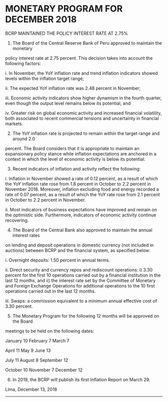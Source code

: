 # MONETARY PROGRAM FOR DECEMBER 2018
 BCRP MAINTAINED THE POLICY INTEREST RATE AT 2.75%

1. The Board of the Central Reserve Bank of Peru approved to maintain the monetary

policy interest rate at 2.75 percent. This decision takes into account the following
factors:

i. In November, the YoY inflation rate and trend inflation indicators showed
levels within the inflation target range;

ii. The expected YoY inflation rate was 2.48 percent in November;

iii. Economic activity indicators show higher dynamism in the fourth quarter, even
though the output level remains below its potential, and

iv. Greater risk on global economic activity and increased financial volatility, both
associated to recent commercial tensions and uncertainty in financial markets.

2. The YoY inflation rate is projected to remain within the target range and around 2.0

percent. The Board considers that it is appropriate to maintain an expansionary
policy stance while inflation expectations are anchored in a context in which the
level of economic activity is below its potential.

3. Recent indicators of inflation and activity reflect the following:

i. Inflation in November showed a rate of 0.12 percent, as a result of which the
YoY inflation rate rose from 1.8 percent in October to 2.2 percent in November
2018. Moreover, inflation excluding food and energy recorded a rate of 0.07
percent, as a result of which the YoY rate rose from 2.1 percent in October to
2.2 percent in November.

ii. Most indicators of business expectations have improved and remain on the
optimistic side. Furthermore, indicators of economic activity continue
recovering.

4. The Board of the Central Bank also approved to maintain the annual interest rates

on lending and deposit operations in domestic currency (not included in auctions)
between BCRP and the financial system, as specified below:

i. Overnight deposits: 1.50 percent in annual terms.

ii. Direct security and currency repos and rediscount operations: i) 3.30 percent
for the first 10 operations carried out by a financial institution in the last 12
months, and ii) the interest rate set by the Committee of Monetary and Foreign
Exchange Operations for additional operations to the 10 first operations
carried out in the last 12 months.

iii. Swaps: a commission equivalent to a minimum annual effective cost of 3.30
percent.

5. The Monetary Program for the following 12 months will be approved on the Board

meetings to be held on the following dates:

January 10 February 7 March 7

April 11 May 9 June 13

July 11 August 8 September 12

October 10 November 7 December 12

6. In 2019, the BCRP will publish its first Inflation Report on March 29.

Lima, December 13, 2018


-----


